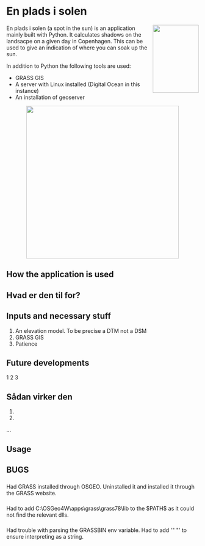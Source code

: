 # En plads i solen 

<img src="https://placekitten.com/g/120/178" align="right"
     alt="" width="120" height="178">

En plads i solen (a spot in the sun) is an application mainly built with Python. It calculates shadows on the 
landsacpe on a given day in Copenhagen. This can be used to give an indication of where you can soak up the sun. 

In addition to Python the following tools are used:

* GRASS GIS
* A server with Linux installed (Digital Ocean in this instance)
* An installation of geoserver

<p align="center">
  <img src="https://placekitten.com/g/400" alt="" width="400">
</p>

## How the application is used

## Hvad er den til for?

## Inputs and necessary stuff

1. An elevation model. To be precise a DTM not a DSM
2. GRASS GIS
3. Patience

## Future developments

1
2
3


## Sådan virker den


1. 
2.
...
  
## Usage

## BUGS
###
Had GRASS installed through OSGEO. Uninstalled it and installed it through the GRASS website.

###
Had to add C:\OSGeo4W\apps\grass\grass78\lib to the \$PATH\$ as it could not find the relevant dlls. 

### 
Had trouble with parsing the GRASSBIN env variable. Had to add '" "' to ensure interpreting as a string.
